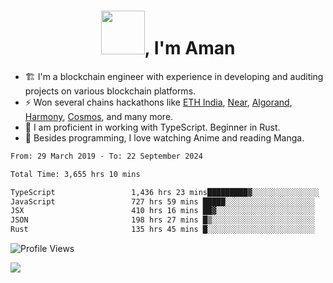 <h1 align="center"><img src="https://media2.giphy.com/media/v1.Y2lkPTc5MGI3NjExZmx5c2N1N2lkbjg5NnI3ajI2ZXhxZ24yZ3cxcmJibTZrMWZkbjlxaSZlcD12MV9pbnRlcm5hbF9naWZfYnlfaWQmY3Q9Zw/AFdcYElkoNAUE/giphy.webp" width="70">, I'm Aman</h1>

- 🏗️ I'm a blockchain engineer with experience in developing and auditing projects on various blockchain platforms.
- ⚡ Won several chains hackathons like [ETH India](https://devfolio.co/projects/hivm-hybrid-intent-virtual-machine-3ba1), [Near](https://medium.com/encode-club/encode-x-near-hackathon-finale-prizewinners-and-summary-fcf6e409ab07), [Algorand](https://algorand-innovate.hackerearth.com), [Harmony](https://medium.com/harmony-one/winners-of-the-hack-the-horizon-hackathon-ae04f95b71ab), [Cosmos](https://www.hackerearth.com/challenges/hackathon/hackatom-india/), and many more.
- 🌊 I am proficient in working with TypeScript. Beginner in Rust.
- 🍣 Besides programming, I love watching Anime and reading Manga.

<!--START_SECTION:waka-->

```txt
From: 29 March 2019 - To: 22 September 2024

Total Time: 3,655 hrs 10 mins

TypeScript                 1,436 hrs 23 mins█████████▓░░░░░░░░░░░░░░░   39.30 %
JavaScript                 727 hrs 59 mins █████░░░░░░░░░░░░░░░░░░░░   19.92 %
JSX                        410 hrs 16 mins ██▓░░░░░░░░░░░░░░░░░░░░░░   11.22 %
JSON                       198 hrs 27 mins █▒░░░░░░░░░░░░░░░░░░░░░░░   05.43 %
Rust                       135 hrs 45 mins █░░░░░░░░░░░░░░░░░░░░░░░░   03.71 %
```

<!--END_SECTION:waka-->

![Profile Views](https://komarev.com/ghpvc/?username=amanraj1608&label=Profile%20views&color=0e75b6&style=flat-square)

![](https://hit.yhype.me/github/profile?user_id=42104907)
